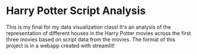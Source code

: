# Harry Potter Script Analysis
This is my final for my data visualization class!
It's an analysis of the representation of different houses in the Harry Potter movies across the first three movies based on script data from the movies. The format of this project is in a webapp created with streamlit!
